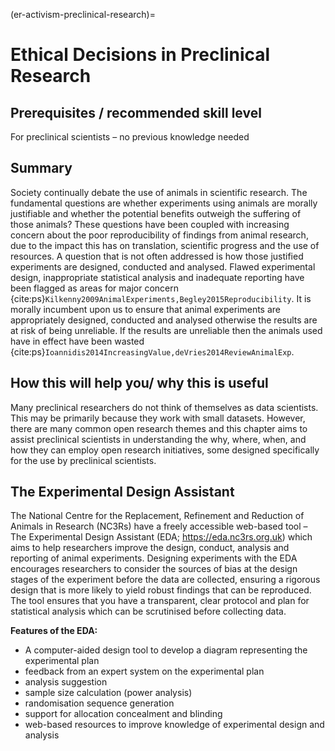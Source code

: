 (er-activism-preclinical-research)=
# Ethical Decisions in Preclinical Research

## Prerequisites / recommended skill level
For preclinical scientists – no previous knowledge needed

## Summary
Society continually debate the use of animals in scientific research.
The fundamental questions are whether experiments using animals are morally justifiable and whether the potential benefits outweigh the suffering of those animals?
These questions have been coupled with increasing concern about the poor reproducibility of findings from animal research, due to the impact this has on translation, scientific progress and the use of resources.
A question that is not often addressed is how those justified experiments are designed, conducted and analysed.
Flawed experimental design, inappropriate statistical analysis and inadequate reporting have been flagged as areas for major concern {cite:ps}`Kilkenny2009AnimalExperiments,Begley2015Reproducibility`.
It is morally incumbent upon us to ensure that animal experiments are appropriately designed, conducted and analysed otherwise the results are at risk of being unreliable.
If the results are unreliable then the animals used have in effect have been wasted {cite:ps}`Ioannidis2014IncreasingValue,deVries2014ReviewAnimalExp`.

## How this will help you/ why this is useful
Many preclinical researchers do not think of themselves as data scientists.
This may be primarily because they work with small datasets.
However, there are many common open research themes and this chapter aims to assist preclinical scientists in understanding the why, where, when, and how they can employ open research initiatives, some designed specifically for the use by preclinical scientists.

## The Experimental Design Assistant
The National Centre for the Replacement, Refinement and Reduction of Animals in Research (NC3Rs) have a freely accessible web-based tool – The Experimental Design Assistant (EDA; https://eda.nc3rs.org.uk) which aims to help researchers improve the design, conduct, analysis and reporting of animal experiments.
Designing experiments with the EDA encourages researchers to consider the sources of bias at the design stages of the experiment before the data are collected, ensuring a rigorous design that is more likely to yield robust findings that can be reproduced.
The tool ensures that you have a transparent, clear protocol and plan for statistical analysis which can be scrutinised before collecting data.

**Features of the EDA:**
* A computer-aided design tool to develop a diagram representing the experimental plan
* feedback from an expert system on the experimental plan
* analysis suggestion
* sample size calculation (power analysis)
* randomisation sequence generation
* support for allocation concealment and blinding
* web-based resources to improve knowledge of experimental design and analysis
